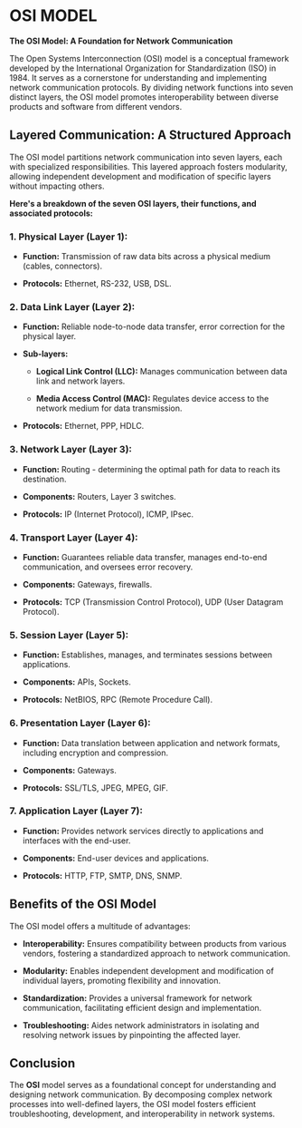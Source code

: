 # OSI MODEL

__The OSI Model: A Foundation for Network Communication__

The Open Systems Interconnection (OSI) model is a conceptual framework developed by the International Organization for Standardization (ISO) in 1984. It serves as a cornerstone for understanding and implementing network communication protocols. By dividing network functions into seven distinct layers, the OSI model promotes interoperability between diverse products and software from different vendors.



## Layered Communication: A Structured Approach

The OSI model partitions network communication into seven layers, each with specialized responsibilities. This layered approach fosters modularity, allowing independent development and modification of specific layers without impacting others.

__Here's a breakdown of the seven OSI layers, their functions, and associated protocols:__



### 1. Physical Layer (Layer 1):

- __Function:__ Transmission of raw data bits across a physical medium (cables, connectors).

- __Protocols:__ Ethernet, RS-232, USB, DSL.

### 2. Data Link Layer (Layer 2):

- __Function:__ Reliable node-to-node data transfer, error correction for the physical layer.

- __Sub-layers:__

  - __Logical Link Control (LLC):__ Manages communication between data link and network layers.

  - __Media Access Control (MAC):__ Regulates device access to the network medium for data transmission.

- __Protocols:__ Ethernet, PPP, HDLC.

### 3. Network Layer (Layer 3):

- __Function:__ Routing - determining the optimal path for data to reach its destination.

- __Components:__ Routers, Layer 3 switches.

- __Protocols:__ IP (Internet Protocol), ICMP, IPsec.

### 4. Transport Layer (Layer 4):

- __Function:__ Guarantees reliable data transfer, manages end-to-end communication, and oversees error recovery.

- __Components:__ Gateways, firewalls.

- __Protocols:__ TCP (Transmission Control Protocol), UDP (User Datagram Protocol).

### 5. Session Layer (Layer 5):

- __Function:__ Establishes, manages, and terminates sessions between applications.

- __Components:__ APIs, Sockets.

- __Protocols:__ NetBIOS, RPC (Remote Procedure Call).

### 6. Presentation Layer (Layer 6):

- __Function:__ Data translation between application and network formats, including encryption and compression.

- __Components:__ Gateways.

- __Protocols:__ SSL/TLS, JPEG, MPEG, GIF.

### 7. Application Layer (Layer 7):

- __Function:__ Provides network services directly to applications and interfaces with the end-user.

- __Components:__ End-user devices and applications.

- __Protocols:__ HTTP, FTP, SMTP, DNS, SNMP.

## Benefits of the OSI Model

The OSI model offers a multitude of advantages:



- __Interoperability:__ Ensures compatibility between products from various vendors, fostering a standardized approach to network communication.

- __Modularity:__ Enables independent development and modification of individual layers, promoting flexibility and innovation.

- __Standardization:__ Provides a universal framework for network communication, facilitating efficient design and implementation.

- __Troubleshooting:__ Aides network administrators in isolating and resolving network issues by pinpointing the affected layer.

## Conclusion

The __OSI__ model serves as a foundational concept for understanding and designing network communication. By decomposing complex network processes into well-defined layers, the OSI model fosters efficient troubleshooting, development, and interoperability in network systems.


